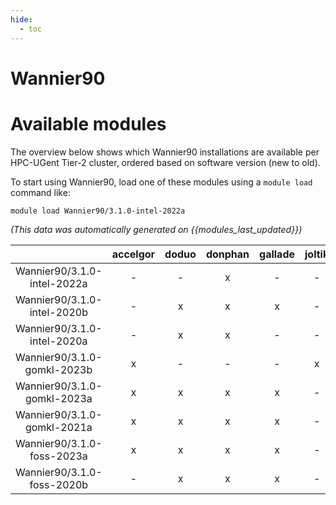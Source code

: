 ```yaml
---
hide:
  - toc
---
```


Wannier90
=========

# Available modules


The overview below shows which Wannier90 installations are available per HPC-UGent Tier-2 cluster, ordered based on software version (new to old).

To start using Wannier90, load one of these modules using a `module load` command like:

```shell
module load Wannier90/3.1.0-intel-2022a
```

*(This data was automatically generated on {{modules_last_updated}})*  

| |accelgor|doduo|donphan|gallade|joltik|shinx|skitty|
| :---: | :---: | :---: | :---: | :---: | :---: | :---: | :---: |
|Wannier90/3.1.0-intel-2022a|-|-|x|-|-|-|-|
|Wannier90/3.1.0-intel-2020b|-|x|x|x|-|-|-|
|Wannier90/3.1.0-intel-2020a|-|x|x|-|-|-|-|
|Wannier90/3.1.0-gomkl-2023b|x|-|-|-|x|-|x|
|Wannier90/3.1.0-gomkl-2023a|x|x|x|x|-|x|x|
|Wannier90/3.1.0-gomkl-2021a|x|x|x|x|-|-|-|
|Wannier90/3.1.0-foss-2023a|x|x|x|x|-|x|x|
|Wannier90/3.1.0-foss-2020b|-|x|x|x|-|-|-|
